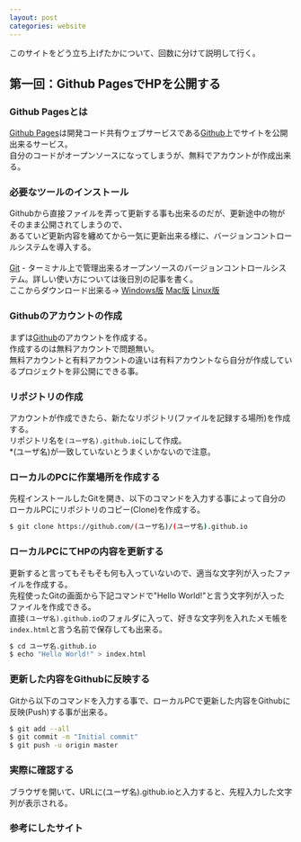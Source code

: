```yaml
---
layout: post
categories: website
---
```


このサイトをどう立ち上げたかについて、回数に分けて説明して行く。

## 第一回：Github PagesでHPを公開する

### Github Pagesとは

[Github Pages][github-pages]は開発コード共有ウェブサービスである[Github][github]上でサイトを公開出来るサービス。<br>
自分のコードがオープンソースになってしまうが、無料でアカウントが作成出来る。

### 必要なツールのインストール

Githubから直接ファイルを弄って更新する事も出来るのだが、更新途中の物がそのまま公開されてしまうので、<br>
あるていど更新内容を纏めてから一気に更新出来る様に、バージョンコントロールシステムを導入する。<br>
<br>
[Git][git] - ターミナル上で管理出来るオープンソースのバージョンコントロールシステム。詳しい使い方については後日別の記事を書く。<br>
ここからダウンロード出来る→ [Windows版][git-win] [Mac版][git-mac] [Linux版][git-linux]


### Githubのアカウントの作成

まずは[Github][github]のアカウントを作成する。<br>
作成するのは無料アカウントで問題無い。<br>
無料アカウントと有料アカウントの違いは有料アカウントなら自分が作成しているプロジェクトを非公開にできる事。

### リポジトリの作成

アカウントが作成できたら、新たなリポジトリ(ファイルを記録する場所)を作成する。<br>
リポジトリ名を`(ユーザ名).github.io`にして作成。<br>
*(ユーザ名)が一致していないとうまくいかないので注意。

### ローカルのPCに作業場所を作成する

先程インストールしたGitを開き、以下のコマンドを入力する事によって自分のローカルPCにリポジトリのコピー(Clone)を作成する。<br>

```bash
$ git clone https://github.com/(ユーザ名)/(ユーザ名).github.io
```

### ローカルPCにてHPの内容を更新する

更新すると言ってもそもそも何も入っていないので、適当な文字列が入ったファイルを作成する。<br>
先程使ったGitの画面から下記コマンドで"Hello World!"と言う文字列が入ったファイルを作成できる。<br>
直接`(ユーザ名).github.io`のフォルダに入って、好きな文字列を入れたメモ帳を`index.html`と言う名前で保存しても出来る。

```bash
$ cd ユーザ名.github.io
$ echo "Hello World!" > index.html
```

### 更新した内容をGithubに反映する
Gitから以下のコマンドを入力する事で、ローカルPCで更新した内容をGithubに反映(Push)する事が出来る。

```bash
$ git add --all
$ git commit -m "Initial commit"
$ git push -u origin master

```

### 実際に確認する
ブラウザを開いて、URLに(ユーザ名).github.ioと入力すると、先程入力した文字列が表示される。




### 参考にしたサイト

[github]: https://pages.github.com/
[git]: https://git-scm.com/
[git-win]: https://git-scm.com/download/win
[git-mac]: https://git-scm.com/download/mac
[git-linux]: https://git-scm.com/download/linux
[github-pages]: https://pages.github.com/